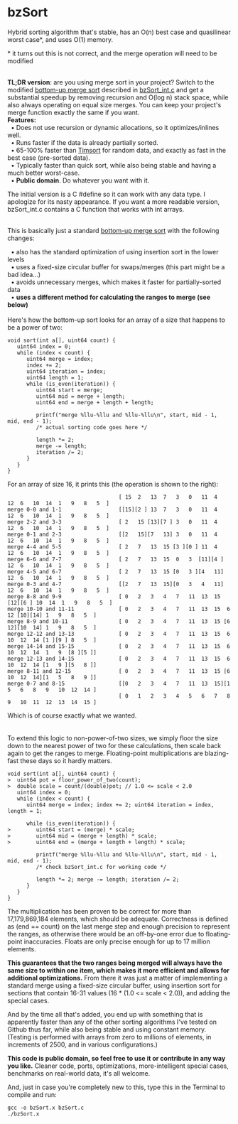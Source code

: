 bzSort
======

Hybrid sorting algorithm that's stable, has an O(n) best case and quasilinear worst case*, and uses O(1) memory.<br/>

\* it turns out this is not correct, and the merge operation will need to be modified

<br/>
<b>TL;DR version</b>: are you using merge sort in your project? Switch to the modified <a href="http://www.algorithmist.com/index.php/Merge_sort#Bottom-up_merge_sort">bottom-up merge sort</a> described in <a href="https://github.com/BonzaiThePenguin/bzSort/blob/master/bzSort_int.c">bzSort_int.c</a> and get a substantial speedup by removing recursion and O(log n) stack space, while also always operating on equal size merges. You can keep your project's merge function exactly the same if you want.

<br/>
<b>Features:</b><br/>
&nbsp;&nbsp;• Does not use recursion or dynamic allocations, so it optimizes/inlines well.<br/>
&nbsp;&nbsp;• Runs faster if the data is already partially sorted.<br/>
&nbsp;&nbsp;• 65-100% faster than <a href="https://github.com/patperry/timsort/blob/master/stresstest.c">Timsort</a> for random data, and exactly as fast in the best case (pre-sorted data).<br/>
&nbsp;&nbsp;• Typically faster than quick sort, while also being stable and having a much better worst-case.<br/>
&nbsp;&nbsp;• <b>Public domain</b>. Do whatever you want with it.<br/>


The initial version is a C #define so it can work with any data type. I apologize for its nasty appearance. If you want a more readable version, bzSort_int.c contains a C function that works with int arrays.<br/><br/>

This is basically just a standard <a href="http://www.algorithmist.com/index.php/Merge_sort#Bottom-up_merge_sort">bottom-up merge sort</a> with the following changes:<br/>

&nbsp;&nbsp;• also has the standard optimization of using insertion sort in the lower levels<br/>
&nbsp;&nbsp;• uses a fixed-size circular buffer for swaps/merges (this part might be a bad idea...)<br/>
&nbsp;&nbsp;• avoids unnecessary merges, which makes it faster for partially-sorted data<br/>
&nbsp;&nbsp;• <b>uses a different method for calculating the ranges to merge (see below)</b><br/>
<br/>
Here's how the bottom-up sort looks for an array of a size that happens to be a power of two:<br/>

    void sort(int a[], uint64 count) {
       uint64 index = 0;
       while (index < count) {
          uint64 merge = index;
          index += 2;
          uint64 iteration = index;
          uint64 length = 1;
          while (is_even(iteration)) {
             uint64 start = merge;
             uint64 mid = merge + length;
             uint64 end = merge + length + length;
             
             printf("merge %llu-%llu and %llu-%llu\n", start, mid - 1, mid, end - 1);
             /* actual sorting code goes here */
             
             length *= 2;
             merge -= length;
             iteration /= 2;
          }
       }
    }

For an array of size 16, it prints this (the operation is shown to the right):

                                       [ 15  2   13  7   3   0   11  4   12  6   10  14  1   9   8   5  ]
    merge 0-0 and 1-1                  [[15][2 ] 13  7   3   0   11  4   12  6   10  14  1   9   8   5  ]
    merge 2-2 and 3-3                  [ 2   15 [13][7 ] 3   0   11  4   12  6   10  14  1   9   8   5  ]
    merge 0-1 and 2-3                  [[2   15][7   13] 3   0   11  4   12  6   10  14  1   9   8   5  ]
    merge 4-4 and 5-5                  [ 2   7   13  15 [3 ][0 ] 11  4   12  6   10  14  1   9   8   5  ]
    merge 6-6 and 7-7                  [ 2   7   13  15  0   3  [11][4 ] 12  6   10  14  1   9   8   5  ]
    merge 4-5 and 6-7                  [ 2   7   13  15 [0   3 ][4   11] 12  6   10  14  1   9   8   5  ]
    merge 0-3 and 4-7                  [[2   7   13  15][0   3   4   11] 12  6   10  14  1   9   8   5  ]
    merge 8-8 and 9-9                  [ 0   2   3   4   7   11  13  15 [12][6 ] 10  14  1   9   8   5  ]
    merge 10-10 and 11-11              [ 0   2   3   4   7   11  13  15  6   12 [10][14] 1   9   8   5  ]
    merge 8-9 and 10-11                [ 0   2   3   4   7   11  13  15 [6   12][10  14] 1   9   8   5  ]
    merge 12-12 and 13-13              [ 0   2   3   4   7   11  13  15  6   10  12  14 [1 ][9 ] 8   5  ]
    merge 14-14 and 15-15              [ 0   2   3   4   7   11  13  15  6   10  12  14  1   9  [8 ][5 ]]
    merge 12-13 and 14-15              [ 0   2   3   4   7   11  13  15  6   10  12  14 [1   9 ][5   8 ]]
    merge 8-11 and 12-15               [ 0   2   3   4   7   11  13  15 [6   10  12  14][1   5   8   9 ]]
    merge 0-7 and 8-15                 [[0   2   3   4   7   11  13  15][1   5   6   8   9   10  12  14 ]
                                       [ 0   1   2   3   4   5   6   7   8   9   10  11  12  13  14  15 ]
Which is of course exactly what we wanted.<br/>
<br/>
<br/>
To extend this logic to non-power-of-two sizes, we simply floor the size down to the nearest power of two for these calculations, then scale back again to get the ranges to merge. Floating-point multiplications are blazing-fast these days so it hardly matters.

    void sort(int a[], uint64 count) {
    >  uint64 pot = floor_power_of_two(count);
    >  double scale = count/(double)pot; // 1.0 <= scale < 2.0
       uint64 index = 0;
       while (index < count) {
          uint64 merge = index; index += 2; uint64 iteration = index, length = 1;
          
          while (is_even(iteration)) {
    >        uint64 start = (merge) * scale;
    >        uint64 mid = (merge + length) * scale;
    >        uint64 end = (merge + length + length) * scale;
             
             printf("merge %llu-%llu and %llu-%llu\n", start, mid - 1, mid, end - 1);
             /* check bzSort_int.c for working code */
             
             length *= 2; merge -= length; iteration /= 2;
          }
       }
    }
    
The multiplication has been proven to be correct for more than 17,179,869,184 elements, which should be adequate. Correctness is defined as (end == count) on the last merge step and enough precision to represent the ranges, as otherwise there would be an off-by-one error due to floating-point inaccuracies. Floats are only precise enough for up to 17 million elements.<br/>

<b>This guarantees that the two ranges being merged will always have the same size to within one item, which makes it more efficient and allows for additional optimizations.</b> From there it was just a matter of implementing a standard merge using a fixed-size circular buffer, using insertion sort for sections that contain 16-31 values (16 * (1.0 <= scale < 2.0)), and adding the special cases.

And by the time all that's added, you end up with something that is apparently faster than any of the other sorting algorithms I've tested on Github thus far, while also being stable and using constant memory. (Testing is performed with arrays from zero to millions of elements, in increments of 2500, and in various configurations.)

<b>This code is public domain, so feel free to use it or contribute in any way you like.</b> Cleaner code, ports, optimizations, more-intelligent special cases, benchmarks on real-world data, it's all welcome.


And, just in case you're completely new to this, type this in the Terminal to compile and run:

    gcc -o bzSort.x bzSort.c
    ./bzSort.x
